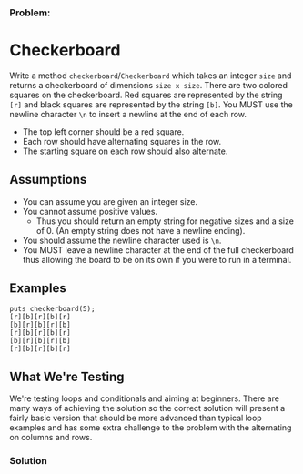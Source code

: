 ### Problem:
<h1 id="checkerboard">Checkerboard</h1>
<p>Write a method <code>checkerboard</code>/<code>Checkerboard</code> which takes an integer <code>size</code> and returns a checkerboard of dimensions <code>size x size</code>. There are two colored squares on the checkerboard. Red squares are represented by the string <code>[r]</code> and black squares are represented by the string <code>[b]</code>. You MUST use the newline character <code>\n</code> to insert a newline at the end of each row.</p>
<ul>
<li>The top left corner should be a red square.</li>
<li>Each row should have alternating squares in the row.</li>
<li>The starting square on each row should also alternate.</li>
</ul>
<h2 id="assumptions">Assumptions</h2>
<ul>
<li>You can assume you are given an integer size.</li>
<li>You cannot assume positive values. <ul>
<li>Thus you should return an empty string for negative sizes and a size of 0. (An empty string does not have a newline ending).</li>
</ul>
</li>
<li>You should assume the newline character used is <code>\n</code>.</li>
<li>You MUST leave a newline character at the end of the full checkerboard thus allowing the board to be on its own if you were to run in a terminal.</li>
</ul>
<h2 id="examples">Examples</h2>
<pre><code class="language-ruby">puts checkerboard(<span class="hljs-number">5</span>);
[r][b][r][b][r]
[b][r][b][r][b]
[r][b][r][b][r]
[b][r][b][r][b]
[r][b][r][b][r]</code></pre>
<pre style="display: none;"><code class="language-javascript">checkerboard(8);
&quot;[r][b][r][b][r][b][r][b]
[b][r][b][r][b][r][b][r]
[r][b][r][b][r][b][r][b]
[b][r][b][r][b][r][b][r]
[r][b][r][b][r][b][r][b]
[b][r][b][r][b][r][b][r]
[r][b][r][b][r][b][r][b]
[b][r][b][r][b][r][b][r]&quot;</code></pre>
<pre style="display: none;"><code class="language-haskell"><span class="hljs-title">putStr</span> $ checkerboard <span class="hljs-number">8</span>
[r][b][r][b][r][b][r][b]
[b][r][b][r][b][r][b][r]
[r][b][r][b][r][b][r][b]
[b][r][b][r][b][r][b][r]
[r][b][r][b][r][b][r][b]
[b][r][b][r][b][r][b][r]
[r][b][r][b][r][b][r][b]
[b][r][b][r][b][r][b][r]</code></pre>
<pre style="display: none;"><code class="language-csharp">Kata.Checkerboard(<span class="hljs-number">8</span>) =&gt;
<span class="hljs-string">&quot;[r][b][r][b][r][b][r][b]\n&quot;</span> +
<span class="hljs-string">&quot;[b][r][b][r][b][r][b][r]\n&quot;</span> +
<span class="hljs-string">&quot;[r][b][r][b][r][b][r][b]\n&quot;</span> +
<span class="hljs-string">&quot;[b][r][b][r][b][r][b][r]\n&quot;</span> +
<span class="hljs-string">&quot;[r][b][r][b][r][b][r][b]\n&quot;</span> +
<span class="hljs-string">&quot;[b][r][b][r][b][r][b][r]\n&quot;</span> +
<span class="hljs-string">&quot;[r][b][r][b][r][b][r][b]\n&quot;</span> +
<span class="hljs-string">&quot;[b][r][b][r][b][r][b][r]\n&quot;</span>;</code></pre>
<h2 id="what-were-testing">What We&apos;re Testing</h2>
<p>We&apos;re testing loops and conditionals and aiming at beginners. There are many ways of achieving the solution so the correct solution will present a fairly basic version that should be more advanced than typical loop examples and has some extra challenge to the problem with the alternating on columns and rows.</p>

### Solution